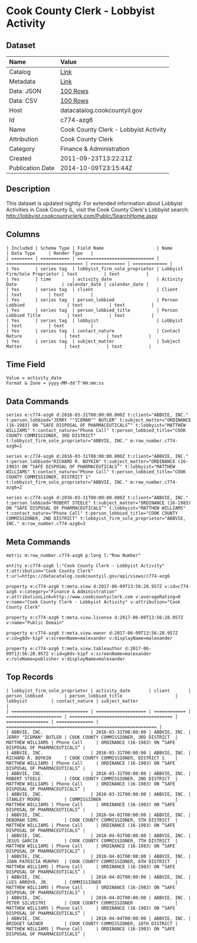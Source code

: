 # Cook County Clerk - Lobbyist Activity

## Dataset

| Name | Value |
| :--- | :---- |
| Catalog | [Link](https://catalog.data.gov/dataset/cook-county-clerk-lobbyist-activity-05e86) |
| Metadata | [Link](https://datacatalog.cookcountyil.gov/api/views/c774-azg6) |
| Data: JSON | [100 Rows](https://datacatalog.cookcountyil.gov/api/views/c774-azg6/rows.json?max_rows=100) |
| Data: CSV | [100 Rows](https://datacatalog.cookcountyil.gov/api/views/c774-azg6/rows.csv?max_rows=100) |
| Host | datacatalog.cookcountyil.gov |
| Id | c774-azg6 |
| Name | Cook County Clerk - Lobbyist Activity |
| Attribution | Cook County Clerk |
| Category | Finance & Administration |
| Created | 2011-09-23T13:22:21Z |
| Publication Date | 2014-10-09T23:15:44Z |

## Description

This dataset is updated nightly. For extended information about Lobbyist Activities in Cook County IL, visit the Cook County Clerk's Lobbyist search: http://lobbyist.cookcountyclerk.com/Public/SearchHome.aspx

## Columns

```ls
| Included | Schema Type | Field Name                    | Name                          | Data Type     | Render Type   |
| ======== | =========== | ============================= | ============================= | ============= | ============= |
| Yes      | series tag  | lobbyist_firm_sole_proprietor | Lobbyist Firm/Sole Proprietor | text          | text          |
| Yes      | time        | activity_date                 | Activity Date                 | calendar_date | calendar_date |
| Yes      | series tag  | client                        | Client                        | text          | text          |
| Yes      | series tag  | person_lobbied                | Person Lobbied                | text          | text          |
| Yes      | series tag  | person_lobbied_title          | Person Lobbied Title          | text          | text          |
| Yes      | series tag  | lobbyist                      | Lobbyist                      | text          | text          |
| Yes      | series tag  | contact_nature                | Contact Nature                | text          | text          |
| Yes      | series tag  | subject_matter                | Subject Matter                | text          | text          |
```

## Time Field

```ls
Value = activity_date
Format & Zone = yyyy-MM-dd'T'HH:mm:ss
```

## Data Commands

```ls
series e:c774-azg6 d:2016-03-31T00:00:00.000Z t:client="ABBVIE, INC." t:person_lobbied="JERRY ""ICEMAN"" BUTLER" t:subject_matter="ORDINANCE (16-1983) ON “SAFE DISPOSAL OF PHARMACEUTICALS”" t:lobbyist="MATTHEW WILLIAMS" t:contact_nature="Phone Call" t:person_lobbied_title="COOK COUNTY COMMISSIONER, 3RD DISTRICT" t:lobbyist_firm_sole_proprietor="ABBVIE, INC." m:row_number.c774-azg6=1

series e:c774-azg6 d:2016-03-31T00:00:00.000Z t:client="ABBVIE, INC." t:person_lobbied="RICHARD R. BOYKIN" t:subject_matter="ORDINANCE (16-1983) ON “SAFE DISPOSAL OF PHARMACEUTICALS”" t:lobbyist="MATTHEW WILLIAMS" t:contact_nature="Phone Call" t:person_lobbied_title="COOK COUNTY COMMISSIONER, DISTRICT 1" t:lobbyist_firm_sole_proprietor="ABBVIE, INC." m:row_number.c774-azg6=2

series e:c774-azg6 d:2016-03-31T00:00:00.000Z t:client="ABBVIE, INC." t:person_lobbied="ROBERT STEELE" t:subject_matter="ORDINANCE (16-1983) ON “SAFE DISPOSAL OF PHARMACEUTICALS”" t:lobbyist="MATTHEW WILLIAMS" t:contact_nature="Phone Call" t:person_lobbied_title="COOK COUNTY COMMISSIONER, 2ND DISTRICT" t:lobbyist_firm_sole_proprietor="ABBVIE, INC." m:row_number.c774-azg6=3
```

## Meta Commands

```ls
metric m:row_number.c774-azg6 p:long l:"Row Number"

entity e:c774-azg6 l:"Cook County Clerk - Lobbyist Activity" t:attribution="Cook County Clerk" t:url=https://datacatalog.cookcountyil.gov/api/views/c774-azg6

property e:c774-azg6 t:meta.view d:2017-06-09T13:56:28.957Z v:id=c774-azg6 v:category="Finance & Administration" v:attributionLink=http://www.cookcountyclerk.com v:averageRating=0 v:name="Cook County Clerk - Lobbyist Activity" v:attribution="Cook County Clerk"

property e:c774-azg6 t:meta.view.license d:2017-06-09T13:56:28.957Z v:name="Public Domain"

property e:c774-azg6 t:meta.view.owner d:2017-06-09T13:56:28.957Z v:id=g8dv-kipf v:screenName=malexander v:displayName=malexander

property e:c774-azg6 t:meta.view.tableauthor d:2017-06-09T13:56:28.957Z v:id=g8dv-kipf v:screenName=malexander v:roleName=publisher v:displayName=malexander
```

## Top Records

```ls
| lobbyist_firm_sole_proprietor | activity_date       | client       | person_lobbied        | person_lobbied_title                    | lobbyist         | contact_nature | subject_matter                                            | 
| ============================= | =================== | ============ | ===================== | ======================================= | ================ | ============== | ========================================================= | 
| ABBVIE, INC.                  | 2016-03-31T00:00:00 | ABBVIE, INC. | JERRY "ICEMAN" BUTLER | COOK COUNTY COMMISSIONER, 3RD DISTRICT  | MATTHEW WILLIAMS | Phone Call     | ORDINANCE (16-1983) ON “SAFE DISPOSAL OF PHARMACEUTICALS” | 
| ABBVIE, INC.                  | 2016-03-31T00:00:00 | ABBVIE, INC. | RICHARD R. BOYKIN     | COOK COUNTY COMMISSIONER, DISTRICT 1    | MATTHEW WILLIAMS | Phone Call     | ORDINANCE (16-1983) ON “SAFE DISPOSAL OF PHARMACEUTICALS” | 
| ABBVIE, INC.                  | 2016-03-31T00:00:00 | ABBVIE, INC. | ROBERT STEELE         | COOK COUNTY COMMISSIONER, 2ND DISTRICT  | MATTHEW WILLIAMS | Phone Call     | ORDINANCE (16-1983) ON “SAFE DISPOSAL OF PHARMACEUTICALS” | 
| ABBVIE, INC.                  | 2016-03-31T00:00:00 | ABBVIE, INC. | STANLEY MOORE         | COMMISSIONER                            | MATTHEW WILLIAMS | Phone Call     | ORDINANCE (16-1983) ON “SAFE DISPOSAL OF PHARMACEUTICALS” | 
| ABBVIE, INC.                  | 2016-04-01T00:00:00 | ABBVIE, INC. | DEBORAH SIMS          | COOK COUNTY COMMISSIONER, 5TH DISTRICT  | MATTHEW WILLIAMS | Phone Call     | ORDINANCE (16-1983) ON “SAFE DISPOSAL OF PHARMACEUTICALS” | 
| ABBVIE, INC.                  | 2016-04-01T00:00:00 | ABBVIE, INC. | JESUS GARCIA          | COOK COUNTY COMMISSIONER, 7TH DISTRICT  | MATTHEW WILLIAMS | Phone Call     | ORDINANCE (16-1983) ON “SAFE DISPOSAL OF PHARMACEUTICALS” | 
| ABBVIE, INC.                  | 2016-04-01T00:00:00 | ABBVIE, INC. | JOAN PATRICIA MURPHY  | COOK COUNTY COMMISSIONER, 6TH DISTRICT  | MATTHEW WILLIAMS | Phone Call     | ORDINANCE (16-1983) ON “SAFE DISPOSAL OF PHARMACEUTICALS” | 
| ABBVIE, INC.                  | 2016-04-01T00:00:00 | ABBVIE, INC. | LUIS ARROYO, JR.      | COMMISSIONER                            | MATTHEW WILLIAMS | Phone Call     | ORDINANCE (16-1983) ON “SAFE DISPOSAL OF PHARMACEUTICALS” | 
| ABBVIE, INC.                  | 2016-04-01T00:00:00 | ABBVIE, INC. | PETER SILVESTRI       | COOK COUNTY COMMISSIONER                | MATTHEW WILLIAMS | Phone Call     | ORDINANCE (16-1983) ON “SAFE DISPOSAL OF PHARMACEUTICALS” | 
| ABBVIE, INC.                  | 2016-04-04T00:00:00 | ABBVIE, INC. | BRIDGET GAINER        | COOK COUNTY COMMISSIONER, 10TH DISTRICT | MATTHEW WILLIAMS | Phone Call     | ORDINANCE (16-1983) ON “SAFE DISPOSAL OF PHARMACEUTICALS” | 
```